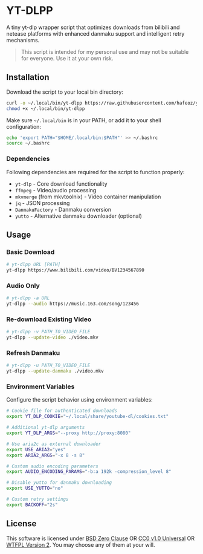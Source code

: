 # YT-DLPP

A tiny yt-dlp wrapper script that optimizes downloads from bilibili and netease
platforms with enhanced danmaku support and intelligent retry mechanisms.

> This script is intended for my personal use and may not be suitable for
> everyone. Use it at your own risk.

## Installation

Download the script to your local bin directory:

```bash
curl -o ~/.local/bin/yt-dlpp https://raw.githubusercontent.com/hafeoz/yt-dlpp/main/yt-dlpp
chmod +x ~/.local/bin/yt-dlpp
```

Make sure `~/.local/bin` is in your PATH, or add it to your shell configuration:

```bash
echo 'export PATH="$HOME/.local/bin:$PATH"' >> ~/.bashrc
source ~/.bashrc
```

### Dependencies

Following dependencies are required for the script to function properly:

- `yt-dlp` - Core download functionality
- `ffmpeg` - Video/audio processing
- `mkvmerge` (from mkvtoolnix) - Video container manipulation
- `jq` - JSON processing
- `DanmakuFactory` - Danmaku conversion
- `yutto` - Alternative danmaku downloader (optional)

## Usage

### Basic Download

```bash
# yt-dlpp URL [PATH]
yt-dlpp https://www.bilibili.com/video/BV1234567890
```

### Audio Only

```bash
# yt-dlpp -a URL
yt-dlpp --audio https://music.163.com/song/123456
```

### Re-download Existing Video

```bash
# yt-dlpp -v PATH_TO_VIDEO_FILE
yt-dlpp --update-video ./video.mkv
```

### Refresh Danmaku

```bash
# yt-dlpp -u PATH_TO_VIDEO_FILE
yt-dlpp --update-danmaku ./video.mkv
```

### Environment Variables

Configure the script behavior using environment variables:

```bash
# Cookie file for authenticated downloads
export YT_DLP_COOKIE="~/.local/share/youtube-dl/cookies.txt"

# Additional yt-dlp arguments
export YT_DLP_ARGS="--proxy http://proxy:8080"

# Use aria2c as external downloader
export USE_ARIA2="yes"
export ARIA2_ARGS="-x 8 -s 8"

# Custom audio encoding parameters
export AUDIO_ENCODING_PARAMS="-b:a 192k -compression_level 8"

# Disable yutto for danmaku downloading
export USE_YUTTO="no"

# Custom retry settings
export BACKOFF="2s"
```

## License

This software is licensed under
[BSD Zero Clause](https://spdx.org/licenses/0BSD.html) OR
[CC0 v1.0 Universal](https://spdx.org/licenses/CC0-1.0.html) OR
[WTFPL Version 2](https://spdx.org/licenses/WTFPL.html).
You may choose any of them at your will.
